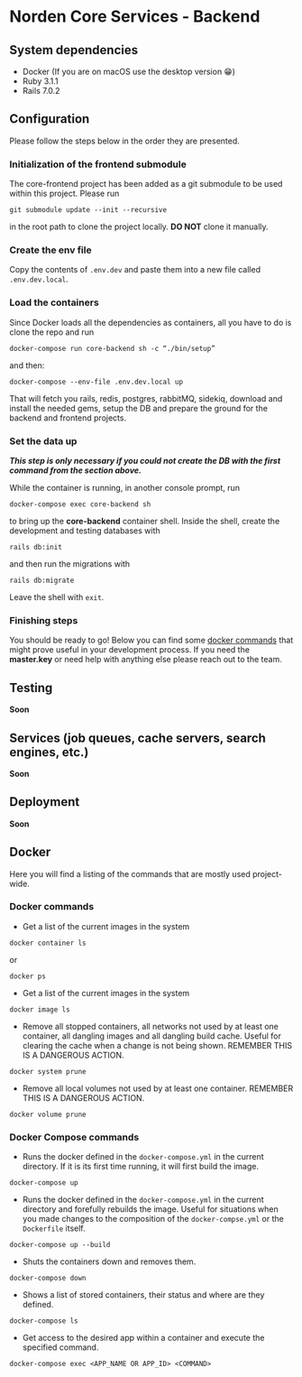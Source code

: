 # Norden Core Services - Backend

## System dependencies
* Docker (If you are on macOS use the desktop version 😁)
* Ruby 3.1.1
* Rails 7.0.2

## Configuration
Please follow the steps below in the order they are presented.

### Initialization of the frontend submodule
The core-frontend project has been added as a git submodule to be used within this project. Please run 
```console
git submodule update --init --recursive
```
in the root path to clone the project locally. **DO NOT** clone it manually.

### Create the env file
Copy the contents of `.env.dev` and paste them into a new file called `.env.dev.local`.

### Load the containers
Since Docker loads all the dependencies as containers, all you have to do is clone the repo and run 
```console
docker-compose run core-backend sh -c “./bin/setup”
```
and then:
```console
docker-compose --env-file .env.dev.local up
```
That will fetch you rails, redis, postgres, rabbitMQ, sidekiq, download and install the needed gems, setup the DB and prepare the ground for the backend and frontend projects.

### Set the data up
**_This step is only necessary if you could not create the DB with the first command from the section above._**

While the container is running, in another console prompt, run 
```console
docker-compose exec core-backend sh
```
to bring up the **core-backend** container shell. Inside the shell, create the development and testing databases with 
```console
rails db:init
```
and then run the migrations with 
```console
rails db:migrate
```
Leave the shell with `exit`.

### Finishing steps
You should be ready to go! Below you can find some [docker commands](#docker) that might prove useful in your development process.
If you need the **master.key** or need help with anything else please reach out to the team.

## Testing
**Soon**

## Services (job queues, cache servers, search engines, etc.)
**Soon**

## Deployment
**Soon**


## Docker
 Here you will find a listing of the commands that are mostly used project-wide.

### Docker commands
 * Get a list of the current images in the system
 ```console
 docker container ls
 ```
 or
 ```console
 docker ps
 ```

 * Get a list of the current images in the system
  ```console
  docker image ls
  ```

 * Remove all stopped containers, all networks not used by at least one container, all dangling images and all dangling build cache. Useful for clearing the cache when a change is not being shown. REMEMBER THIS IS A DANGEROUS ACTION.
  ```console
  docker system prune
  ```

 * Remove all local volumes not used by at least one container. REMEMBER THIS IS A DANGEROUS ACTION.
  ```console
  docker volume prune
  ```

### Docker Compose commands
 * Runs the docker defined in the `docker-compose.yml` in the current directory. If it is its first time running, it will first build the image.
  ```console
  docker-compose up
  ```

 * Runs the docker defined in the `docker-compose.yml` in the current directory and forefully rebuilds the image. Useful for situations when you made changes to the composition of the `docker-compse.yml` or the `Dockerfile` itself. 
  ```console
  docker-compose up --build
  ```

 * Shuts the containers down and removes them.
  ```console
  docker-compose down
  ```
 * Shows a list of stored containers, their status and where are they defined.
  ```console
  docker-compose ls
  ```
 * Get access to the desired app within a container and execute the specified command.
  ```console
  docker-compose exec <APP_NAME OR APP_ID> <COMMAND>
  ```

